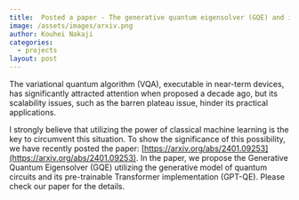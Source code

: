 ```yaml
---
title:  Posted a paper - The generative quantum eigensolver (GQE) and its application for ground state search.
image: /assets/images/arxiv.png
author: Kouhei Nakaji
categories:
  - projects
layout: post
---
```


The variational quantum algorithm (VQA), executable in near-term devices, has significantly attracted attention when proposed a decade ago, but its scalability issues, such as the barren plateau issue, hinder its practical applications.

I strongly believe that utilizing the power of classical machine learning is the key to circumvent this situation. To show the significance of this possibility, we have recently posted the paper: [https://arxiv.org/abs/2401.09253](https://arxiv.org/abs/2401.09253). 
In the paper, we propose the Generative Quantum Eigensolver (GQE) utilizing the generative model of quantum circuits 
and its pre-trainable Transformer implementation (GPT-QE). Please check our paper for the details.
